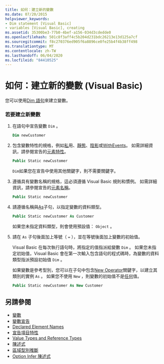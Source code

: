 ```yaml
---
title: 如何：建立新的變數
ms.date: 07/20/2015
helpviewer_keywords:
- Dim statement [Visual Basic]
- variables [Visual Basic], creating
ms.assetid: 35300be3-77b0-4bef-a156-034d3cdedde0
ms.openlocfilehash: 501c8f3aff4c5b204d231bdc26213e13d125a7cf
ms.sourcegitcommit: f8c270376ed905f6a8896ce0fe25b4f4b38ff498
ms.translationtype: MT
ms.contentlocale: zh-TW
ms.lasthandoff: 06/04/2020
ms.locfileid: "84410525"
---
```

# <a name="how-to-create-a-new-variable-visual-basic"></a>如何：建立新的變數 (Visual Basic)

您可以使用[Dim 語句](../../../language-reference/statements/dim-statement.md)來建立變數。

### <a name="to-create-a-new-variable"></a>若要建立新變數

1. 在語句中宣告變數 `Dim` 。

    ```vb
    Dim newCustomer
    ```

2. 包含變數特性的規格，例如[私](../../../language-reference/modifiers/private.md)用、[靜態](../../../language-reference/modifiers/static.md)、[陰影](../../../language-reference/modifiers/shadows.md)或[WithEvents](../../../language-reference/modifiers/withevents.md)。 如需詳細資訊，請參閱宣告的[元素特性](../declared-elements/declared-element-characteristics.md)。

    ```vb
    Public Static newCustomer
    ```

    `Dim`如果您在宣告中使用其他關鍵字，則不需要關鍵字。

3. 遵循具有變數名稱的規格，這必須遵循 Visual Basic 規則和慣例。 如需詳細資訊，請參閱宣告的[元素名稱](../declared-elements/declared-element-names.md)。

    ```vb
    Public Static newCustomer
    ```

4. 請遵循名稱與[As](../../../language-reference/statements/as-clause.md)子句，以指定變數的資料類型。

    ```vb
    Public Static newCustomer As Customer
    ```

    如果您未指定資料類型，則會使用預設值： `Object` 。

5. 請在 `As` 子句後面加上等號（ `=` ），並在等號後面加上變數的初始值。

    Visual Basic 在每次執行語句時，將指定的值指派給變數 `Dim` 。 如果您未指定初始值，Visual Basic 會在第一次輸入包含語句的程式碼時，為變數的資料類型指派預設初始值 `Dim` 。

    如果變數是參考型別，您可以在子句中包含[New Operator](../../../language-reference/operators/new-operator.md)關鍵字，以建立其類別的實例 `As` 。 如果您不使用 `New` ，則變數的初始值不是[任何](../../../language-reference/nothing.md)值。

    ```vb
    Public Static newCustomer As New Customer
    ```

## <a name="see-also"></a>另請參閱

- [變數](index.md)
- [變數宣告](variable-declaration.md)
- [Declared Element Names](../declared-elements/declared-element-names.md)
- [宣告項目特性](../declared-elements/declared-element-characteristics.md)
- [Value Types and Reference Types](../data-types/value-types-and-reference-types.md)
- [陳述式](../../../language-reference/statements/index.md)
- [區域型別推斷](local-type-inference.md)
- [Option Infer 陳述式](../../../language-reference/statements/option-infer-statement.md)
